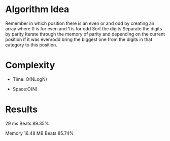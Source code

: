 # Algorithm Idea

Remember in which position there is an even or and odd by creating an array where 0 is for even and 1 is for odd
Sort the digits
Separate the digits by parity
Iterate through the memory of parity and depending on the current position if it was even/odd bring the biggest one from the digits in that category to this position.

# Complexity

- Time: O(NLogN)

- Space:O(N)

# Results

29
ms
Beats
89.35%

Memory
16.48
MB
Beats
85.74%

